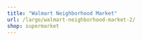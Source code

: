 ```yaml
---
title: "Walmart Neighborhood Market"
url: /largo/walmart-neighborhood-market-2/
shop: supermarket
---
```

